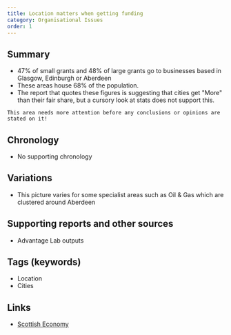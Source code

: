 ```yaml
---
title: Location matters when getting funding
category: Organisational Issues
order: 1
---
```

## Summary
- 47% of small grants and 48% of large grants go to businesses based in Glasgow, Edinburgh or Aberdeen 
- These areas house 68% of the population. 
- The report that quotes these figures is suggesting that cities get "More" than their fair share, but a cursory look at stats does not support this. 

```
This area needs more attention before any conclusions or opinions are stated on it!
```

## Chronology
- No supporting chronology

## Variations
- This picture varies for some specialist areas such as Oil & Gas which are clustered around Aberdeen

## Supporting reports and other sources
- Advantage Lab outputs

## Tags (keywords)
- Location
- Cities

## Links

- [Scottish Economy](https://www.scottish-enterprise.com/learning-zone/research-and-publications/components-folder/research-and-publications-listings/scottish-economic-statistics)
